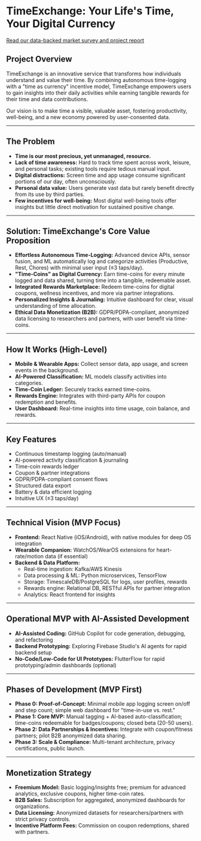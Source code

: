 # TimeExchange: Your Life's Time, Your Digital Currency

[Read our data-backed market survey and project report](reports/Time_AccountingService_%20Market_Research.pdf)

## Project Overview
TimeExchange is an innovative service that transforms how individuals understand and value their time. By combining autonomous time-logging with a "time as currency" incentive model, TimeExchange empowers users to gain insights into their daily activities while earning tangible rewards for their time and data contributions.

Our vision is to make time a visible, valuable asset, fostering productivity, well-being, and a new economy powered by user-consented data.

---

## The Problem
- **Time is our most precious, yet unmanaged, resource.**
- **Lack of time awareness:** Hard to track time spent across work, leisure, and personal tasks; existing tools require tedious manual input.
- **Digital distractions:** Screen time and app usage consume significant portions of our day, often unconsciously.
- **Personal data value:** Users generate vast data but rarely benefit directly from its use by third parties.
- **Few incentives for well-being:** Most digital well-being tools offer insights but little direct motivation for sustained positive change.

---

## Solution: TimeExchange's Core Value Proposition
- **Effortless Autonomous Time-Logging:** Advanced device APIs, sensor fusion, and ML automatically log and categorize activities (Productive, Rest, Chores) with minimal user input (≤3 taps/day).
- **"Time-Coins" as Digital Currency:** Earn time-coins for every minute logged and data shared, turning time into a tangible, redeemable asset.
- **Integrated Rewards Marketplace:** Redeem time-coins for digital coupons, wellness incentives, and more via partner integrations.
- **Personalized Insights & Journaling:** Intuitive dashboard for clear, visual understanding of time allocation.
- **Ethical Data Monetization (B2B):** GDPR/PDPA-compliant, anonymized data licensing to researchers and partners, with user benefit via time-coins.

---

## How It Works (High-Level)
- **Mobile & Wearable Apps:** Collect sensor data, app usage, and screen events in the background.
- **AI-Powered Classification:** ML models classify activities into categories.
- **Time-Coin Ledger:** Securely tracks earned time-coins.
- **Rewards Engine:** Integrates with third-party APIs for coupon redemption and benefits.
- **User Dashboard:** Real-time insights into time usage, coin balance, and rewards.

---

## Key Features
- Continuous timestamp logging (auto/manual)
- AI-powered activity classification & journaling
- Time-coin rewards ledger
- Coupon & partner integrations
- GDPR/PDPA-compliant consent flows
- Structured data export
- Battery & data efficient logging
- Intuitive UX (≤3 taps/day)

---

## Technical Vision (MVP Focus)
- **Frontend:** React Native (iOS/Android), with native modules for deep OS integration
- **Wearable Companion:** WatchOS/WearOS extensions for heart-rate/motion data (if essential)
- **Backend & Data Platform:**
  - Real-time ingestion: Kafka/AWS Kinesis
  - Data processing & ML: Python microservices, TensorFlow
  - Storage: TimescaleDB/PostgreSQL for logs, user profiles, rewards
  - Rewards engine: Relational DB, RESTful APIs for partner integration
  - Analytics: React frontend for insights

---

## Operational MVP with AI-Assisted Development
- **AI-Assisted Coding:** GitHub Copilot for code generation, debugging, and refactoring
- **Backend Prototyping:** Exploring Firebase Studio's AI agents for rapid backend setup
- **No-Code/Low-Code for UI Prototypes:** FlutterFlow for rapid prototyping/admin dashboards (optional)

---

## Phases of Development (MVP First)
- **Phase 0: Proof-of-Concept:** Minimal mobile app logging screen on/off and step count; simple web dashboard for "time-in-use vs. rest."
- **Phase 1: Core MVP:** Manual tagging + AI-based auto-classification; time-coins redeemable for badges/coupons; closed beta (20-50 users).
- **Phase 2: Data Partnerships & Incentives:** Integrate with coupon/fitness partners; pilot B2B anonymized data sharing.
- **Phase 3: Scale & Compliance:** Multi-tenant architecture, privacy certifications, public launch.

---

## Monetization Strategy
- **Freemium Model:** Basic logging/insights free; premium for advanced analytics, exclusive coupons, higher time-coin rates.
- **B2B Sales:** Subscription for aggregated, anonymized dashboards for organizations.
- **Data Licensing:** Anonymized datasets for researchers/partners with strict privacy controls.
- **Incentive Platform Fees:** Commission on coupon redemptions, shared with partners.
